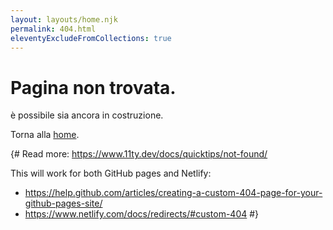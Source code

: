 ```yaml
---
layout: layouts/home.njk
permalink: 404.html
eleventyExcludeFromCollections: true
---
```

# Pagina non trovata.

è possibile sia ancora in costruzione.

Torna alla <a href="{{ '/' | url }}">home</a>.

{#
Read more: https://www.11ty.dev/docs/quicktips/not-found/

This will work for both GitHub pages and Netlify:

* https://help.github.com/articles/creating-a-custom-404-page-for-your-github-pages-site/
* https://www.netlify.com/docs/redirects/#custom-404
#}
